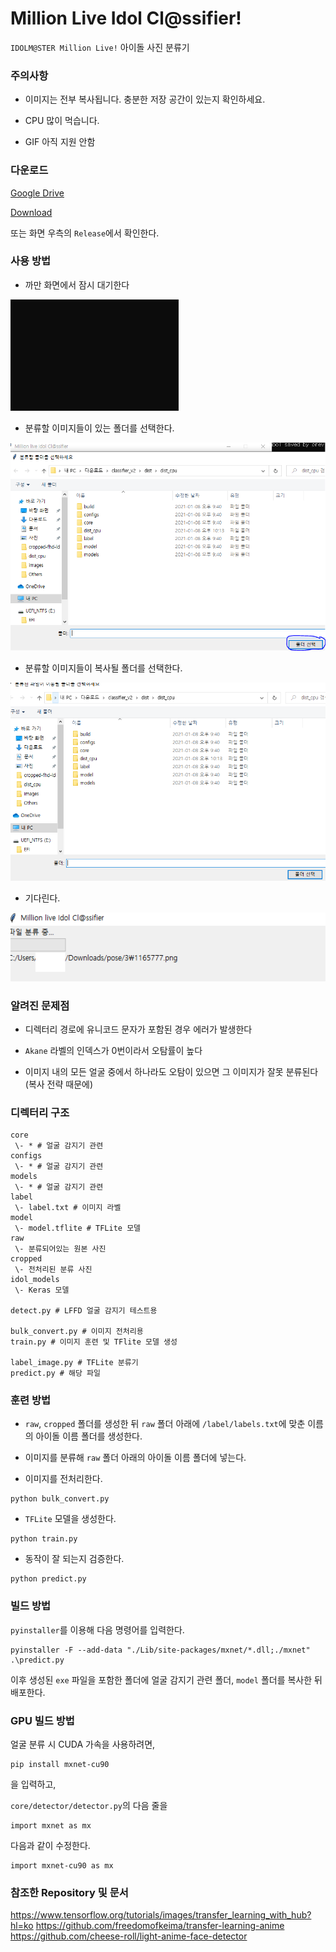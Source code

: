 # Million Live Idol Cl@ssifier!

`IDOLM@STER Million Live!` 아이돌 사진 분류기

### 주의사항

* 이미지는 전부 복사됩니다. 충분한 저장 공간이 있는지 확인하세요.

* CPU 많이 먹습니다.

* GIF 아직 지원 안함

### 다운로드

[Google Drive](https://drive.google.com/file/d/1h9lOUG2jRgRvqDwN5-fZfP_3G7AdcTTB/view?usp=sharing)

[Download](https://github.com/dehehe-mirai/idol_classifier/releases/download/1.0/dist_cpu.zip)

또는 화면 우측의 `Release`에서 확인한다.

### 사용 방법

* 까만 화면에서 잠시 대기한다

![까만 화면에서 잠시 대기한다](https://github.com/dehehe-mirai/idol_classifier/blob/main/images/0.PNG?raw=true)

* 분류할 이미지들이 있는 폴더를 선택한다.

![분류할 이미지들이 있는 폴더를 선택한다.](https://github.com/dehehe-mirai/idol_classifier/blob/main/images/1.PNG?raw=true)

* 분류할 이미지들이 복사될 폴더를 선택한다.

![분류할 이미지들이 복사될 폴더를 선택한다.](https://github.com/dehehe-mirai/idol_classifier/blob/main/images/2.PNG?raw=true)

* 기다린다.

![기다린.](https://github.com/dehehe-mirai/idol_classifier/blob/main/images/3.PNG?raw=true)

### 알려진 문제점

* 디렉터리 경로에 유니코드 문자가 포함된 경우 에러가 발생한다

* `Akane` 라벨의 인덱스가 0번이라서 오탐률이 높다

* 이미지 내의 모든 얼굴 중에서 하나라도 오탐이 있으면 그 이미지가 잘못 분류된다 (복사 전략 때문에)

### 디렉터리 구조

```
core
 \- * # 얼굴 감지기 관련
configs
 \- * # 얼굴 감지기 관련
models
 \- * # 얼굴 감지기 관련
label
 \- label.txt # 이미지 라벨
model
 \- model.tflite # TFLite 모델
raw
 \- 분류되어있는 원본 사진
cropped
 \- 전처리된 분류 사진
idol_models
 \- Keras 모델

detect.py # LFFD 얼굴 감지기 테스트용

bulk_convert.py # 이미지 전처리용
train.py # 이미지 훈련 및 TFlite 모델 생성

label_image.py # TFLite 분류기
predict.py # 해당 파일
```

### 훈련 방법

* `raw`, `cropped` 폴더를 생성한 뒤 `raw` 폴더 아래에 `/label/labels.txt`에 맞춘 이름의 아이돌 이름 폴더를 생성한다.

* 이미지를 분류해 `raw` 폴더 아래의 아이돌 이름 폴더에 넣는다.

* 이미지를 전처리한다.
```
python bulk_convert.py
```
* `TFLite` 모델을 생성한다.

```
python train.py
```

* 동작이 잘 되는지 검증한다.

```
python predict.py
```

### 빌드 방법

`pyinstaller`를 이용해 다음 명령어를 입력한다.

```
pyinstaller -F --add-data "./Lib/site-packages/mxnet/*.dll;./mxnet" .\predict.py
```

이후 생성된 `exe` 파일을 포함한 폴더에 얼굴 감지기 관련 폴더, `model` 폴더를 복사한 뒤  배포한다.

### GPU 빌드 방법

얼굴 분류 시 CUDA 가속을 사용하려면, 

```
pip install mxnet-cu90
```
을 입력하고,

`core/detector/detector.py`의 다음 줄을
```
import mxnet as mx
```

다음과 같이 수정한다.

```
import mxnet-cu90 as mx
```

### 참조한 Repository 및 문서

https://www.tensorflow.org/tutorials/images/transfer_learning_with_hub?hl=ko
https://github.com/freedomofkeima/transfer-learning-anime
https://github.com/cheese-roll/light-anime-face-detector
